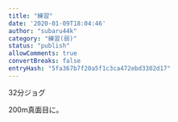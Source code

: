 ```yaml
---
title: "練習"
date: '2020-01-09T18:04:46'
author: "subaru44k"
category: "練習(弱)"
status: "publish"
allowComments: true
convertBreaks: false
entryHash: "5fa367b7f20a5f1c3ca472ebd3302d17"
---
```

32分ジョグ

200m真面目に。
